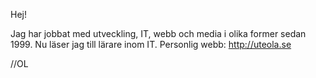 Hej! 

Jag har jobbat med utveckling, IT, webb och media i olika former sedan 1999. Nu läser jag till lärare inom IT. Personlig webb: http://uteola.se

//OL
